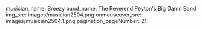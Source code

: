 musician_name: Breezy
band_name: The Reverend Peyton&#39;s Big Damn Band
img_src: images/musician2504.png
onmouseover_src: images/musician2504.1.png
pagination_pageNumber: 21